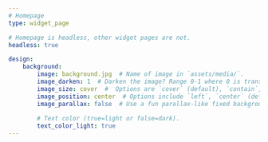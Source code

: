 ```yaml
---
# Homepage
type: widget_page

# Homepage is headless, other widget pages are not.
headless: true

design:
    background:
        image: background.jpg  # Name of image in `assets/media/`.
        image_darken: 1  # Darken the image? Range 0-1 where 0 is transparent and 1 is opaque.
        image_size: cover  #  Options are `cover` (default), `contain`, or `actual` size.
        image_position: center  # Options include `left`, `center` (default), or `right`.
        image_parallax: false  # Use a fun parallax-like fixed background effect? true/false
        
        # Text color (true=light or false=dark).
        text_color_light: true
---
```

